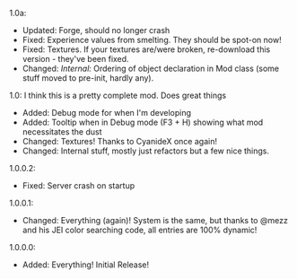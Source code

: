 1.0a:
* Updated: Forge, should no longer crash
* Fixed: Experience values from smelting. They should be spot-on now!
* Fixed: Textures. If your textures are/were broken, re-download this version - they've been fixed.
* Changed: *Internal:* Ordering of object declaration in Mod class (some stuff moved to pre-init, hardly any). 

1.0:
I think this is a pretty complete mod. Does great things
* Added: Debug mode for when I'm developing
* Added: Tooltip when in Debug mode (F3 + H) showing what mod necessitates the dust
* Changed: Textures! Thanks to CyanideX once again!
* Changed: Internal stuff, mostly just refactors but a few nice things.

1.0.0.2:
* Fixed: Server crash on startup

1.0.0.1:
* Changed: Everything (again)! System is the same, but thanks to @mezz and his JEI color searching code, all entries are 100% dynamic!

1.0.0.0:
* Added: Everything! Initial Release!
